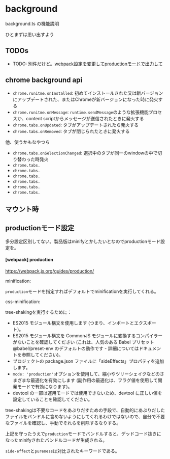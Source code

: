# background

background.ts の機能説明

ひとまずは思い出すよう

## TODOs

- TODO: 別件だけど。[webpack設定を変更してproductionモードで出力して](#productionモード設定)

## chrome background api

- `chrome.runitme.onInstalled`: 初めてインストールされた又は新バージョンにアップデートされた、またはChromeが新バージョンになった時に発火する
- `chrome.runitme.onMessage`: `runtime.sendMessage`のような拡張機能プロセスか、content scriptからメッセージが送信されたときに発火する
- `chrome.tabs.onUpdated`: タブがアップデートされたら発火する
- `chrome.tabs.onRemoved`: タブが閉じられたときに発火する

他、使うかもなやつら

- `chrome.tabs.onSelectionChanged`: 選択中のタブが同一のwindowの中で切り替わった時発火
- `chrome.tabs.`
- `chrome.tabs.`
- `chrome.tabs.`
- `chrome.tabs.`
- `chrome.tabs.`
- `chrome.tabs.`

## マウント時

## productionモード設定

多分設定区別してない。製品版はminifyとかしたいとなのでproductionモード設定を。

#### [webpack] production

https://webpack.js.org/guides/production/

minification:

`production`モードを指定すればデフォルトでminificationを実行してくれる。

css-minification:



tree-shakingを実行するために：

- ES2015 モジュール構文を使用します (つまり、インポートとエクスポート)。 
- ES2015 モジュール構文を CommonJS モジュールに変換するコンパイラーがないことを確認してください (これは、人気のある Babel プリセット @babel/preset-env のデフォルトの動作です - 詳細についてはドキュメントを参照してください)。 
- プロジェクトの package.json ファイルに「sideEffects」プロパティを追加します。 
- `mode: 'production'`オプションを使用して、縮小やツリーシェイクなどのさまざまな最適化を有効にします (副作用の最適化は、フラグ値を使用して開発モードで有効になります)。
- devtool の一部は運用モードでは使用できないため、devtool に正しい値を設定していることを確認してください。

tree-shakingは不要なコードをあぶりだすための手段で、自動的にあぶりだしたファイルをバンドルに含めないようにしてくれるわけではないので、自分で不要なファイルを確認し、手動でそれらを削除するなりする。

上記を守ったうえで`production`モードでバンドルすると、デッドコード抜きになったminifyされたバンドルコードが生成される。

`side-effect`と`pureness`は対比されたキーワードである。


